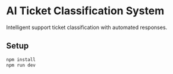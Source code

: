 # AI Ticket Classification System

Intelligent support ticket classification with automated responses.

## Setup
```bash
npm install
npm run dev